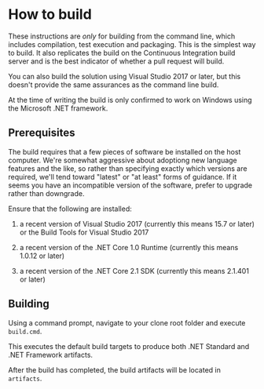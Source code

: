# How to build

These instructions are *only* for building from the command line, which includes compilation, test execution and packaging. This is the simplest way to build.
It also replicates the build on the Continuous Integration build server and is the best indicator of whether a pull request will build.

You can also build the solution using Visual Studio 2017 or later, but this doesn't provide the same assurances as the command line build.

At the time of writing the build is only confirmed to work on Windows using the Microsoft .NET framework.

## Prerequisites

The build requires that a few pieces of software be installed on the host computer. We're somewhat aggressive about adoptiong new language features and the like, so rather than specifying exactly which versions are required, we'll tend toward
"latest" or "at least" forms of guidance. If it seems you have an incompatible version of the software, prefer to upgrade rather than downgrade.

Ensure that the following are installed:

1. a recent version of Visual Studio 2017 (currently this means 15.7 or later) or the Build Tools for Visual Studio 2017

1. a recent version of the .NET Core 1.0 Runtime (currently this means 1.0.12 or later)

1. a recent version of the .NET Core 2.1 SDK (currently this means 2.1.401 or later)

## Building

Using a command prompt, navigate to your clone root folder and execute `build.cmd`.

This executes the default build targets to produce both .NET Standard and .NET Framework artifacts.

After the build has completed, the build artifacts will be located in `artifacts`.
